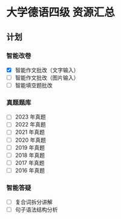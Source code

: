 # 大学德语四级 资源汇总

## 计划

### 智能改卷

- [x] 智能作文批改（文字输入）
- [ ] 智能作文批改（图片输入）
- [ ] 智能填空题批改

### 真题题库

- [ ] 2023 年真题
- [ ] 2022 年真题
- [ ] 2021 年真题
- [ ] 2020 年真题
- [ ] 2019 年真题
- [ ] 2018 年真题
- [ ] 2017 年真题
- [ ] 2016 年真题

### 智能答疑

- [ ] 复合词拆分讲解
- [ ] 句子语法结构分析